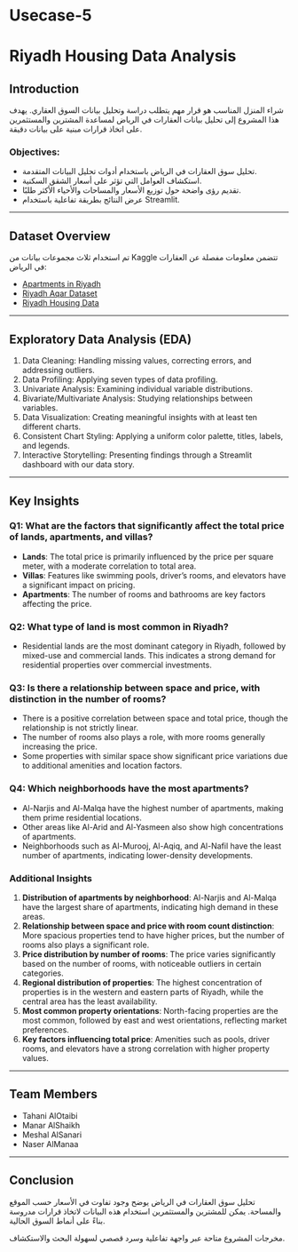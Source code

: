 # Usecase-5
# Riyadh Housing Data Analysis

## Introduction

شراء المنزل المناسب هو قرار مهم يتطلب دراسة وتحليل بيانات السوق العقاري. يهدف هذا المشروع إلى تحليل بيانات العقارات في الرياض لمساعدة المشترين والمستثمرين على اتخاذ قرارات مبنية على بيانات دقيقة.

### Objectives:

- تحليل سوق العقارات في الرياض باستخدام أدوات تحليل البيانات المتقدمة.
- استكشاف العوامل التي تؤثر على أسعار الشقق السكنية.
- تقديم رؤى واضحة حول توزيع الأسعار والمساحات والأحياء الأكثر طلبًا.
- عرض النتائج بطريقة تفاعلية باستخدام Streamlit.

---

## Dataset Overview

تم استخدام ثلاث مجموعات بيانات من Kaggle تتضمن معلومات مفصلة عن العقارات في الرياض:

- [Apartments in Riyadh](https://www.kaggle.com/datasets/abdulmalikm/apartments-in-riyadh)
- [Riyadh Aqar Dataset](https://www.kaggle.com/datasets/myfaisal/riyadh-aqaar-dataset)
- [Riyadh Housing Data](https://www.kaggle.com/datasets/salmanshir/riyadhhousingdata)

---

## Exploratory Data Analysis (EDA)

1. Data Cleaning: Handling missing values, correcting errors, and addressing outliers.
2. Data Profiling: Applying seven types of data profiling.
3. Univariate Analysis: Examining individual variable distributions.
4. Bivariate/Multivariate Analysis: Studying relationships between variables.
5. Data Visualization: Creating meaningful insights with at least ten different charts.
6. Consistent Chart Styling: Applying a uniform color palette, titles, labels, and legends.
7. Interactive Storytelling: Presenting findings through a Streamlit dashboard with our data story.

---

## Key Insights

### Q1: What are the factors that significantly affect the total price of lands, apartments, and villas?
- **Lands**: The total price is primarily influenced by the price per square meter, with a moderate correlation to total area.
- **Villas**: Features like swimming pools, driver’s rooms, and elevators have a significant impact on pricing.
- **Apartments**: The number of rooms and bathrooms are key factors affecting the price.

### Q2: What type of land is most common in Riyadh?
- Residential lands are the most dominant category in Riyadh, followed by mixed-use and commercial lands. This indicates a strong demand for residential properties over commercial investments.

### Q3: Is there a relationship between space and price, with distinction in the number of rooms?
- There is a positive correlation between space and total price, though the relationship is not strictly linear.
- The number of rooms also plays a role, with more rooms generally increasing the price.
- Some properties with similar space show significant price variations due to additional amenities and location factors.

### Q4: Which neighborhoods have the most apartments?
- Al-Narjis and Al-Malqa have the highest number of apartments, making them prime residential locations.
- Other areas like Al-Arid and Al-Yasmeen also show high concentrations of apartments.
- Neighborhoods such as Al-Murooj, Al-Aqiq, and Al-Nafil have the least number of apartments, indicating lower-density developments.

### Additional Insights

1. **Distribution of apartments by neighborhood**: Al-Narjis and Al-Malqa have the largest share of apartments, indicating high demand in these areas.
2. **Relationship between space and price with room count distinction**: More spacious properties tend to have higher prices, but the number of rooms also plays a significant role.
3. **Price distribution by number of rooms**: The price varies significantly based on the number of rooms, with noticeable outliers in certain categories.
4. **Regional distribution of properties**: The highest concentration of properties is in the western and eastern parts of Riyadh, while the central area has the least availability.
5. **Most common property orientations**: North-facing properties are the most common, followed by east and west orientations, reflecting market preferences.
6. **Key factors influencing total price**: Amenities such as pools, driver rooms, and elevators have a strong correlation with higher property values.

---

## Team Members

- Tahani AlOtaibi
- Manar AlShaikh
- Meshal AlSanari
- Naser AlManaa

---

## Conclusion

تحليل سوق العقارات في الرياض يوضح وجود تفاوت في الأسعار حسب الموقع والمساحة. يمكن للمشترين والمستثمرين استخدام هذه البيانات لاتخاذ قرارات مدروسة بناءً على أنماط السوق الحالية.

مخرجات المشروع متاحة عبر واجهة تفاعلية وسرد قصصي لسهولة البحث والاستكشاف.

